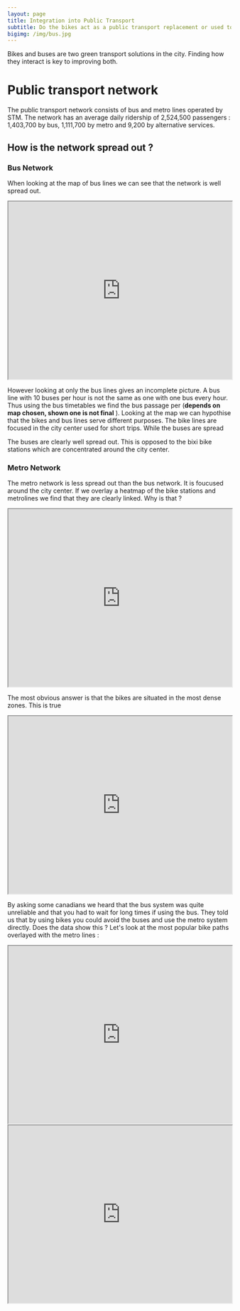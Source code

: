```yaml
---
layout: page
title: Integration into Public Transport
subtitle: Do the bikes act as a public transport replacement or used to fill the gaps?
bigimg: /img/bus.jpg
---
```


Bikes and buses are two green transport solutions in the city. Finding how they interact is key to improving both.

# Public transport network

The public transport network consists of bus and metro lines operated by STM. The network has an average daily ridership of 2,524,500 passengers : 1,403,700 by bus, 1,111,700 by metro and 9,200 by alternative services. 
## How is the network spread out ?

### Bus Network

When looking at the map of bus lines we can see that the network is well spread out. 

<iframe src="https://daviskia.github.io/maps/public_transport/Matching_Bixi_Stations_HeatMap_with_Bus_Lines.html" width="100%" height="400px"></iframe>




However looking at only the bus lines gives an incomplete picture. A bus line with 10 buses per hour is not the same as one with one bus every hour. Thus using the bus timetables we find the bus passage per (**depends on map chosen, shown one is not final** ). Looking at the map we can hypothise that the bikes and bus lines serve different purposes. The bike lines are focused in the city center used for short trips. While the buses are spread


The buses are clearly well spread out. This is opposed to the bixi bike stations which are concentrated around the city center. 

### Metro Network

The metro network is less spread out than the bus network. It is foucused around the city center. If we overlay a heatmap of the bike stations and metrolines we find that they are clearly linked. Why is that ?
<iframe src="https://daviskia.github.io/maps/public_transport/Matching_Bixi_Stations_HeatMap-with_Metro_Lines.html" width="100%" height="400px"></iframe>

The most obvious answer is that the bikes are situated in the most dense zones. This is true

<iframe src="https://censusmapper.ca/#11/45.5273/-73.6966" width="100%" height="400px"></iframe>
 
By asking some canadians we heard that the bus system was quite unreliable and that you had to wait for long times if using the bus. They told us that by using bikes you could avoid the buses and use the metro system directly. Does the data show this ? Let's look  at the most popular bike paths overlayed with the metro lines :

<iframe src="https://daviskia.github.io/maps/public_transport/metro_routes.html" width="100%" height="400px"></iframe>

<iframe src="https://daviskia.github.io/maps/public_transport/bus_routes.html" width="100%" height="400px"></iframe>
